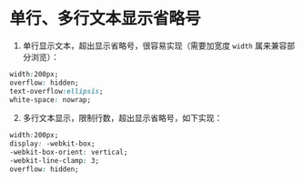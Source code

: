 # 单行、多行文本显示省略号
1. 单行显示文本，超出显示省略号，很容易实现（需要加宽度 `width` 属来兼容部分浏览）：
```css
width:200px;
overflow: hidden;
text-overflow:ellipsis;
white-space: nowrap;
```

2. 多行文本显示，限制行数，超出显示省略号，如下实现：
```css
width:200px;
display: -webkit-box;
-webkit-box-orient: vertical;
-webkit-line-clamp: 3;
overflow: hidden;
```

